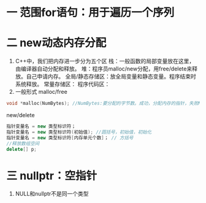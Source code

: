 # 一 范围for语句：用于遍历一个序列
# 二 new动态内存分配
1. C++中，我们把内存进一步分为五个区
栈：一般函数的局部变量放在这里，由编译器自动分配和释放。
堆：程序员malloc/new分配，用free/delete来释放。自己申请内存。
全局/静态存储区：放全局变量和静态变量。程序结束时系统释放。
常量存储区：
程序代码区：
2. 一般形式
malloc/free
```c++
void *malloc(NumBytes); //NumBytes:要分配的字节数。成功，分配内存的指针，失败NULL
```
new/delete
```c++
指针变量名 = new 类型标识符；
指针变量名 = new 类型标识符(初始值); //圆括号，初始值，初始化
指针变量名 = new 类型标识符[内存单元个数]； // 方括号
//释放数组空间
delete[] p;
```
# 三 nullptr：空指针
1. NULL和nullptr不是同一个类型
